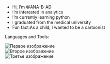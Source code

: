 -  Hi, I’m @ANA-B-AD
-  I’m interested in analytics
-  I’m currently learning python
-  I graduated from the medical university
-  Fun fact:As a child, I wanted to be a cartoonist

  Languages and Tools:
  <div>
  <img src="https://elearn.urfu.ru/pluginfile.php/1079197/course/overviewfiles/sql.jpg" alt="Первое изображение"/>
</div>
<div>
  <img src="https://img-prod-cms-rt-microsoft-com.akamaized.net/cms/api/am/imageFileData/RE2PRmJ?ver=cf0f&amp;m=6&amp;w=120&amp;h=120&amp;n=t&amp;q=60&amp;o=f" alt="Второе изображение"/>
</div>
<div>
  <img src="![image](https://github.com/user-attachments/assets/9b6f202d-8140-48ce-ac9e-067021314359)
" alt="Третье изображение"/>
</div>

<!---
ANA-B-AD/ANA-B-AD is a ✨ special ✨ repository because its `README.md` (this file) appears on your GitHub profile.
You can click the Preview link to take a look at your changes.
--->
